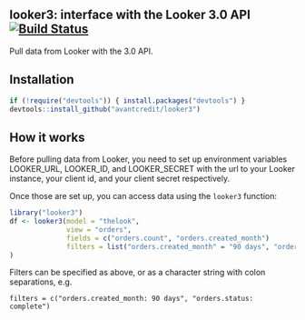 ## looker3: interface with the Looker 3.0 API [![Build Status](http://de-jenkins.rd.avant.com/jenkins/buildStatus/icon?job=avant-looker3)](http://de-jenkins.rd.avant.com/jenkins/job/avant-looker3/) 

Pull data from Looker with the 3.0 API.

## Installation

```R
if (!require("devtools")) { install.packages("devtools") }
devtools::install_github("avantcredit/looker3")
```

## How it works

Before pulling data from Looker, you need to set up environment variables LOOKER_URL, LOOKER_ID, and LOOKER_SECRET with the url to your Looker instance, your client id, and your client secret respectively.

Once those are set up, you can access data using the `looker3` function:
```R
library("looker3")
df <- looker3(model = "thelook",
              view = "orders",
              fields = c("orders.count", "orders.created_month")
              filters = list("orders.created_month" = "90 days", "orders.status" = "complete")
)
```

Filters can be specified as above, or as a character string with colon separations, e.g. 

```
filters = c("orders.created_month: 90 days", "orders.status: complete")
```
